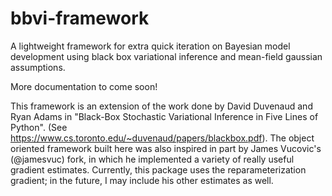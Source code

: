 # bbvi-framework
A lightweight framework for extra quick iteration on Bayesian model development using black box variational inference and mean-field gaussian assumptions. 

More documentation to come soon!

This framework is an extension of the work done by David Duvenaud and Ryan Adams in "Black-Box Stochastic Variational Inference in Five Lines of Python". (See https://www.cs.toronto.edu/~duvenaud/papers/blackbox.pdf). The object oriented framework built here was also inspired in part by James Vucovic's (@jamesvuc) fork, in which he implemented a variety of really useful gradient estimates. Currently, this package uses the reparameterization gradient; in the future, I may include his other estimates as well. 
